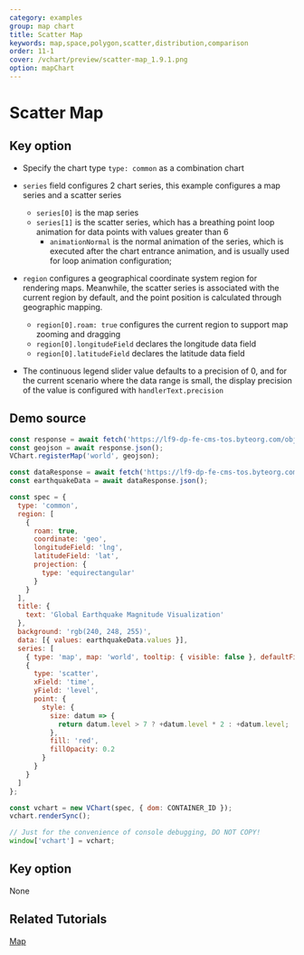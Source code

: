 ```yaml
---
category: examples
group: map chart
title: Scatter Map
keywords: map,space,polygon,scatter,distribution,comparison
order: 11-1
cover: /vchart/preview/scatter-map_1.9.1.png
option: mapChart
---
```


# Scatter Map

## Key option

- Specify the chart type `type: common` as a combination chart
- `series` field configures 2 chart series, this example configures a map series and a scatter series
  - `series[0]` is the map series
  - `series[1]` is the scatter series, which has a breathing point loop animation for data points with values greater than 6
    - `animationNormal` is the normal animation of the series, which is executed after the chart entrance animation, and is usually used for loop animation configuration;
- `region` configures a geographical coordinate system region for rendering maps. Meanwhile, the scatter series is associated with the current region by default, and the point position is calculated through geographic mapping.

  - `region[0].roam: true` configures the current region to support map zooming and dragging
  - `region[0].longitudeField` declares the longitude data field
  - `region[0].latitudeField` declares the latitude data field

- The continuous legend slider value defaults to a precision of 0, and for the current scenario where the data range is small, the display precision of the value is configured with `handlerText.precision`

## Demo source

```javascript livedemo
const response = await fetch('https://lf9-dp-fe-cms-tos.byteorg.com/obj/bit-cloud/geojson/world.json');
const geojson = await response.json();
VChart.registerMap('world', geojson);

const dataResponse = await fetch('https://lf9-dp-fe-cms-tos.byteorg.com/obj/bit-cloud/geojson/earthquake.json');
const earthquakeData = await dataResponse.json();

const spec = {
  type: 'common',
  region: [
    {
      roam: true,
      coordinate: 'geo',
      longitudeField: 'lng',
      latitudeField: 'lat',
      projection: {
        type: 'equirectangular'
      }
    }
  ],
  title: {
    text: 'Global Earthquake Magnitude Visualization'
  },
  background: 'rgb(240, 248, 255)',
  data: [{ values: earthquakeData.values }],
  series: [
    { type: 'map', map: 'world', tooltip: { visible: false }, defaultFillColor: 'rgb(245,255,250)' },
    {
      type: 'scatter',
      xField: 'time',
      yField: 'level',
      point: {
        style: {
          size: datum => {
            return datum.level > 7 ? +datum.level * 2 : +datum.level;
          },
          fill: 'red',
          fillOpacity: 0.2
        }
      }
    }
  ]
};

const vchart = new VChart(spec, { dom: CONTAINER_ID });
vchart.renderSync();

// Just for the convenience of console debugging, DO NOT COPY!
window['vchart'] = vchart;
```

## Key option

None

## Related Tutorials

[Map](link)
